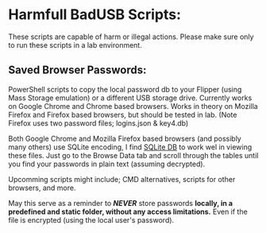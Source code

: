# Harmfull BadUSB Scripts:
These scripts are capable of harm or illegal actions.
Please make sure only to run these scripts in a lab environment.

## Saved Browser Passwords:
PowerShell scripts to copy the local password db to your Flipper (using Mass Storage emulation) or a different USB storage drive.
Currently works on Google Chrome and Chrome based browsers.
Works in theory on Mozilla Firefox and Firefox based browsers, but should be tested in lab. (Note Firefox uses two password files; logins.json & key4.db)

Both Google Chrome and Mozilla Firefox based browsers (and possibly many others) use SQLite encoding, I find [SQLite DB](https://www.sqlite.org/index.html) to work wel in viewing these files. Just go to the Browse Data tab and scroll through the tables until you find your passwords in plain text (assuming decrypted).

Upcomming scripts might include; CMD alternatives, scripts for other browsers, and more.

May this serve as a reminder to **_NEVER_** store passwords **locally, in a predefined and static folder, without any access limitations.**
Even if the file is encrypted (using the local user's password).
